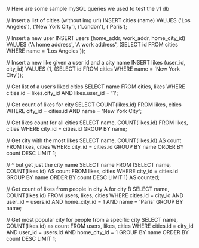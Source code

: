 // Here are some sample mySQL queries we used to test the v1 db

// Insert a list of cities (without img uri)
INSERT cities (name) VALUES ('Los Angeles'), ('New York City'), ('London'), ('Paris');

// Insert a new user
INSERT users (home_addr, work_addr, home_city_id) VALUES ('A home address', 'A work address', (SELECT id FROM cities WHERE name = 'Los Angeles'));

// Insert a new like given a user id and a city name
INSERT likes (user_id, city_id) VALUES (1, (SELECT id FROM cities WHERE name = 'New York City'));

// Get list of a user’s liked cities
SELECT name FROM cities, likes WHERE cities.id = likes.city_id AND likes.user_id = '1';

// Get count of likes for city
SELECT COUNT(likes.id) FROM likes, cities WHERE city_id = cities.id AND name = 'New York City';

// Get likes count for all cities
SELECT name, COUNT(likes.id) FROM likes, cities WHERE city_id = cities.id GROUP BY name;

// Get city with the most likes
SELECT name, COUNT(likes.id) AS count FROM likes, cities WHERE city_id = cities.id GROUP BY name ORDER BY count DESC LIMIT 1;

// ^ but get just the city name
SELECT name FROM (SELECT name, COUNT(likes.id) AS count FROM likes, cities WHERE city_id = cities.id GROUP BY name ORDER BY count DESC LIMIT 1) AS counted;

// Get count of likes from people in city A for city B
SELECT name, COUNT(likes.id) FROM users, likes, cities WHERE cities.id = city_id AND user_id = users.id AND home_city_id = 1 AND name = 'Paris' GROUP BY name;

// Get most popular city for people from a specific city
SELECT name, COUNT(likes.id) as count FROM users, likes, cities WHERE cities.id = city_id AND user_id = users.id AND home_city_id = 1 GROUP BY name ORDER BY count DESC LIMIT 1;
